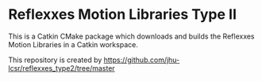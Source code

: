 Reflexxes Motion Libraries Type II
==================================

This is a Catkin CMake package which downloads and builds the Reflexxes Motion Libraries in a Catkin workspace.

This repository is created by https://github.com/jhu-lcsr/reflexxes_type2/tree/master
